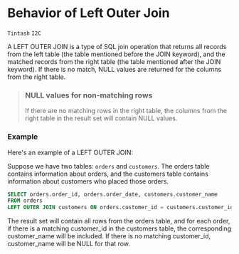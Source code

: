 # Behavior of Left Outer Join
`Tintash` `I2C`

A LEFT OUTER JOIN is a type of SQL join operation that returns all records from the left table (the table mentioned before the JOIN keyword), and the matched records from the right table (the table mentioned after the JOIN keyword). If there is no match, NULL values are returned for the columns from the right table.

> ### NULL values for non-matching rows
> If there are no matching rows in the right table, the columns from the right table in the result set will contain NULL values.

### Example

Here's an example of a LEFT OUTER JOIN:

Suppose we have two tables: `orders` and `customers`. The orders table contains information about orders, and the customers table contains information about customers who placed those orders.

```sql
SELECT orders.order_id, orders.order_date, customers.customer_name
FROM orders
LEFT OUTER JOIN customers ON orders.customer_id = customers.customer_id;
```

The result set will contain all rows from the orders table, and for each order, if there is a matching customer_id in the customers table, the corresponding customer_name will be included. If there is no matching customer_id, customer_name will be NULL for that row.
